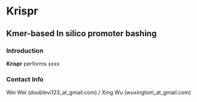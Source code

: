 # Krispr

## Kmer-based In silico promoter bashing

### Introduction
**Krispr** performs xxxx 

### Contact Info
Wei Wei (doublevi123_at_gmail.com) / Xing Wu (wuxingtom_at_gmail.com)

